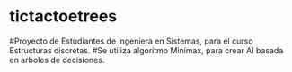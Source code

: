 # tictactoetrees
#Proyecto de Estudiantes de ingeniera en Sistemas, para el curso Estructuras discretas.
#Se utiliza algoritmo Minimax, para crear AI basada en arboles de decisiones.
